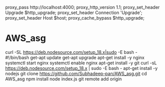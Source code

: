 proxy_pass http://localhost:4000; 
proxy_http_version 1.1; 
proxy_set_header Upgrade $http_upgrade; 
proxy_set_header Connection 'Upgrade'; 
proxy_set_header Host $host; 
proxy_cache_bypass $http_upgrade;
# AWS_asg
curl -SL https://deb.nodesource.com/setup_18.x|sudo -E bash -  
#!/bin/bash
get-apt update
get-apt upgrade
apt-get install -y nginx
systemctl start nginx
systemctl enable nginx
apt-get install -y git
curl -sL https://deb.nodesource.com/setup_18.x | sudo -E bash -
apt-get install -y nodejs
git clone https://github.com/Subhadeep-pan/AWS_asg.git
cd AWS_asg
npm install
node index.js
git remote add origin
